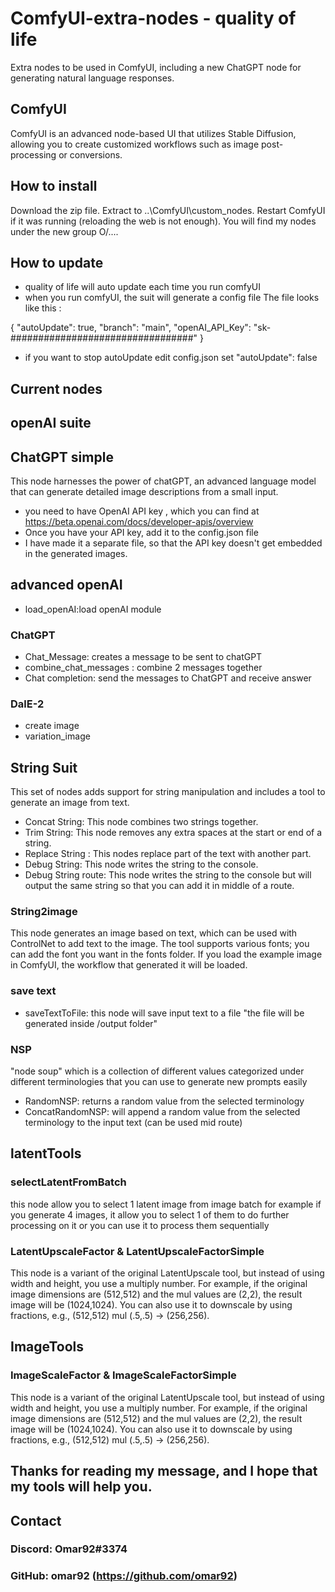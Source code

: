 # ComfyUI-extra-nodes - quality of life
Extra nodes to be used in ComfyUI, including a new ChatGPT node for generating natural language responses.

## ComfyUI
ComfyUI is an advanced node-based UI that utilizes Stable Diffusion, allowing you to create customized workflows such as image post-processing or conversions.

## How to install
Download the zip file.
Extract to ..\ComfyUI\custom_nodes.
Restart ComfyUI if it was running (reloading the web is not enough).
You will find my nodes under the new group O/....

## How to update
- quality of life will auto update each time you run comfyUI
- when you run comfyUI, the suit will generate a config file
The file looks like this :

{
"autoUpdate": true,
"branch": "main",
"openAI_API_Key": "sk-#################################"
}

- if you want to stop autoUpdate edit  config.json set "autoUpdate": false

## Current nodes
## openAI suite

## ChatGPT simple
This node harnesses the power of chatGPT, an advanced language model that can generate detailed image descriptions from a small input.
- you need to have  OpenAI API key , which you can find at https://beta.openai.com/docs/developer-apis/overview
- Once you have your API key, add it to the config.json file
- I have made it a separate file, so that the API key doesn't get embedded in the generated images.

## advanced openAI
- load_openAI:load openAI module 
### ChatGPT
- Chat_Message: creates a message to be sent to chatGPT
- combine_chat_messages : combine 2 messages together 
- Chat completion: send the messages to ChatGPT and receive answer
### DalE-2
- create image
- variation_image

## String Suit
This set of nodes adds support for string manipulation and includes a tool to generate an image from text.

- Concat String: This node combines two strings together.
- Trim String: This node removes any extra spaces at the start or end of a string.
- Replace String : This nodes replace part of the text with another part.
- Debug String: This node writes the string to the console.
- Debug String route: This node writes the string to the console but will output the same string so that you can add it in middle of a route.
### String2image
This node generates an image based on text, which can be used with ControlNet to add text to the image. The tool supports various fonts; you can add the font you want in the fonts folder. If you load the example image in ComfyUI, the workflow that generated it will be loaded.

### save text
- saveTextToFile: this node will save input text to a file "the file will be generated inside  /output folder"
### NSP
"node soup" which is a collection of different values categorized under different terminologies that you can use to generate new prompts easily 
- RandomNSP: returns a random value from the selected terminology 
- ConcatRandomNSP: will append a random value from the selected terminology to the input text (can be used mid route)

## latentTools
### selectLatentFromBatch
this node allow you to select 1 latent image from image batch 
for example if you generate 4 images, it allow you to select 1 of them to do further processing on it 
or you can use it to process them sequentially 
### LatentUpscaleFactor & LatentUpscaleFactorSimple 
This node is a variant of the original LatentUpscale tool, but instead of using width and height, you use a multiply number. For example, if the original image dimensions are (512,512) and the mul values are (2,2), the result image will be (1024,1024). You can also use it to downscale by using fractions, e.g., (512,512) mul (.5,.5) → (256,256).

## ImageTools
### ImageScaleFactor & ImageScaleFactorSimple  
This node is a variant of the original LatentUpscale tool, but instead of using width and height, you use a multiply number. For example, if the original image dimensions are (512,512) and the mul values are (2,2), the result image will be (1024,1024). You can also use it to downscale by using fractions, e.g., (512,512) mul (.5,.5) → (256,256).


## Thanks for reading my message, and I hope that my tools will help you.

## Contact
### Discord: Omar92#3374
### GitHub: omar92 (https://github.com/omar92)
